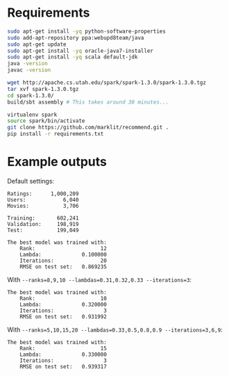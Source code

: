 # Requirements

```bash
sudo apt-get install -yq python-software-properties
sudo add-apt-repository ppa:webupd8team/java
sudo apt-get update
sudo apt-get install -yq oracle-java7-installer
sudo apt-get install -yq scala default-jdk
java -version
javac -version

wget http://apache.cs.utah.edu/spark/spark-1.3.0/spark-1.3.0.tgz
tar xvf spark-1.3.0.tgz
cd spark-1.3.0/
build/sbt assembly # This takes around 30 minutes...

virtualenv spark
source spark/bin/activate
git clone https://github.com/marklit/recommend.git .
pip install -r requirements.txt
```

# Example outputs

Default settings:

```
Ratings:      1,000,209
Users:            6,040
Movies:           3,706

Training:       602,241
Validation:     198,919
Test:           199,049

The best model was trained with:
    Rank:                     12
    Lambda:             0.100000
    Iterations:               20
    RMSE on test set:   0.869235
```

With `--ranks=8,9,10 --lambdas=0.31,0.32,0.33 --iterations=3`:

```
The best model was trained with:
    Rank:                     10
    Lambda:             0.320000
    Iterations:                3
    RMSE on test set:   0.931992
```

With `--ranks=5,10,15,20 --lambdas=0.33,0.5,0.8,0.9 --iterations=3,6,9`:

```
The best model was trained with:
    Rank:                     15
    Lambda:             0.330000
    Iterations:                3
    RMSE on test set:   0.939317
```
